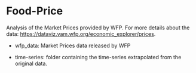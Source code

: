 # Food-Price
Analysis of the Market Prices provided by WFP. For more details about the data: https://dataviz.vam.wfp.org/economic_explorer/prices.

- wfp_data: Market Prices data released by WFP

- time-series: folder containing the time-series extrapolated from the original data.


